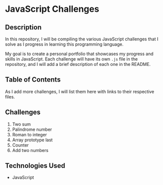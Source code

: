 # JavaScript Challenges

## Description

In this repository, I will be compiling the various JavaScript challenges that I solve as I progress in learning this programming language.

My goal is to create a personal portfolio that showcases my progress and skills in JavaScript. Each challenge will have its own `.js` file in the repository, and I will add a brief description of each one in the README.

## Table of Contents

As I add more challenges, I will list them here with links to their respective files.

## Challenges

1. Two sum
2. Palindrome number
3. Roman to integer
4. Array prototype last
5. Counter
6. Add two numbers

## Technologies Used

- JavaScript
